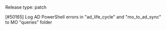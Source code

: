 Release type: patch

[#50165] Log AD PowerShell errors in "ad_life_cycle" and "mo_to_ad_sync" to MO "queries" folder
